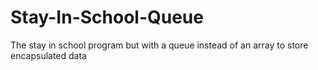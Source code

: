 # Stay-In-School-Queue
The stay in school program but with a queue instead of an array to store encapsulated data
